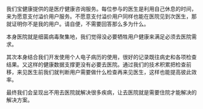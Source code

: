我们宝健康提供的是医疗健康咨询服务。每位参与的医生是利用自己休息的时间，来为愿意支付溢价用户服务。不愿意支付溢价用户同样也能在医院见到次医生，那就证明你不是我的用户。请自便，不需要回答那么多为什么。

本身医院就是细菌病毒聚集地，我们觉得没必要牺牲用户健康来满足必须去医院需求。

其次本身结合我们开发使用个人电子病历的使用，很好的记录既往病史和各项检查结果。又这样的健康数据支撑更没有必要去医院。通过我们的技术积累把检查前移，来见医生前我们就判断用户需要做什么检查再来见医生，这样也能提高彼此效率。

最终我们会呈现出不用去医院就解决很多疾病，让去医院就是需要住院才能解决的解决方案。





